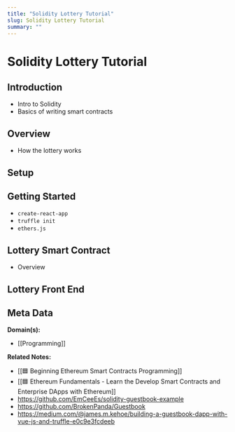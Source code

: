 ```yaml
---
title: "Solidity Lottery Tutorial"
slug: Solidity Lottery Tutorial
summary: ""
---
```


# Solidity Lottery Tutorial

## Introduction

- Intro to Solidity
- Basics of writing smart contracts

## Overview

- How the lottery works


## Setup

## Getting Started

- `create-react-app`
- `truffle init`
- `ethers.js`

## Lottery Smart Contract

- Overview

## Lottery Front End


## Meta Data

**Domain(s):**
- [[Programming]]

**Related Notes:**
- [[🟦 Beginning Ethereum Smart Contracts Programming]]
- [[🟦 Ethereum Fundamentals - Learn the Develop Smart Contracts and Enterprise DApps with Ethereum]]
- https://github.com/EmCeeEs/solidity-guestbook-example
- https://github.com/BrokenPanda/Guestbook
- https://medium.com/@james.m.kehoe/building-a-guestbook-dapp-with-vue-js-and-truffle-e0c9e3fcdeeb


